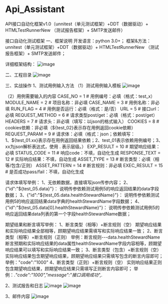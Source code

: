 # Api_Assistant
API接口自动化框架v1.0（unnitest（单元测试框架）+DDT（数据驱动）+ HTMLTestRunnerNew （测试报告框架）+ SMTP发送邮件）

接口自动化测试框架
一、框架说明
开发语言：python 3.0+；
框架&方法：unnitest（单元测试框架）+DDT（数据驱动）+ HTMLTestRunnerNew
（测试报告框架）+ SMTP发送邮件；

详细框架结构：
![image](https://user-images.githubusercontent.com/58303130/141046912-344e848f-f94b-4b04-a414-d49b6f8f9b19.png)


二、工程目录
![image](https://user-images.githubusercontent.com/58303130/141046978-b5bcc2e6-47b4-4870-b605-97b8cadd2504.png)

三、实战操作
1、测试用例输入方法
（1）测试用例输入模板
![image](https://user-images.githubusercontent.com/58303130/141047004-4ff0fec0-b146-4957-ab80-33938da76fd4.png)


（2）用例需要输入的内容
CASE_NO = 1            # 用例编号：必填（格式：test_x）
MODULE_NAME = 2        # 项目名称：非必填
CASE_NAME = 3          # 用例名称：非必填
RUN_FLAG = 4           # 用例是否运行：必填（格式：是/否）
URL = 5                # 接口url：必填
REQUEST_METHOD = 6     # 请求类型post/get：必填（格式：post/get）
HEADERS = 7            # 请求头：非必填（填写：以json的格式输入）
COOKIES = 8            # cookies依赖：非必填（${test_02}表示存在用例返回cookie依赖）
REQUEST_PARAM = 9      # 请求体：必填（格式：json；依赖填写：1、${test_01.xx}表示存在用例返回结果依赖；2、test_01表示依赖用例编号；3、xx为json解析表达式，使用 . 表示层级。）
EXP_RESULT = 10        # 期望响应结果：必填
STATUS_CODE = 11       # 响应code：不填，自动化生成
RESPONSE_TEXT = 12     # 实际响应结果：不填，自动生成
ASSET_TYPE = 13        # 断言类型：必填（相等/包含/正则）
ASSET_PATTERN = 14     # 断言规则：非必填
EXEC_RESULT = 15       # 是否成功pass/fail：不填，自动化生成

请求体填写举例：
1、无依赖数据，直接填写json传参内容；
2、{"id":"${test_05.data}"}：
说明传参依赖测试用例5的响应返回结果的data字段数据；
3、{"id":"${test_05.data.healthStewardName}"}：
说明传参依赖测试用例5的响应返回结果data字典的healthStewardName字段数据；
4、{"id":"${test_05.data[0].healthStewardName}"}：
说明传参依赖测试用例5的响应返回结果data列表的第一个字段healthStewardName数据；

期望结果和断言填写举例：
1、断言类型（相等）+断言规则（空）
期望响应结果和实际响应结果全部相等，顾期望响应结果需填写和实际响应结果一致；
2、断言类型（相等）+断言规则（正则）
举例：断言规则---data.healthStewardName
断言预期和实际响应结果的data属性healthStewardName字段内容相等，顾期望响应结果可以填写和实际响应结果一致；
3、断言类型（包含）+断言规则（空）
实际响应结果包含期望响应结果，顾期望响应结果只需填写包含的断言内容即可；
举例："code":"1000"
4、断言类型（正则）+断言规则（空）
实则响应结果正则包含期望响应结果，顾期望响应结果只需填写正则断言内容即可；
举例：.*"code":"1000","message":"接口调用成功",.*

2、测试报告和日志
![image](https://user-images.githubusercontent.com/58303130/141047016-9d602480-9f3b-4857-a336-b662be70933d.png)
![image](https://user-images.githubusercontent.com/58303130/141047022-8bb59aba-39c1-4cf0-aba9-635198c70747.png)



3、邮件内容
![image](https://user-images.githubusercontent.com/58303130/141047035-e155214f-79bd-407d-b5f5-9b621a20d52a.png)
